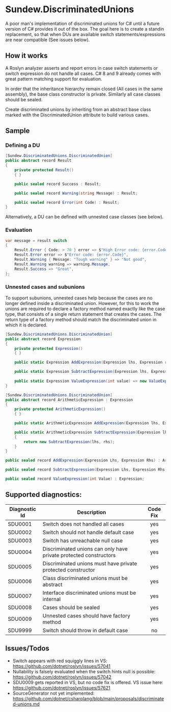 # Sundew.DiscriminatedUnions

A poor man's implementation of discriminated unions for C# until a future version of C# provides it out of the box. The goal here is to create a standin replacement, so that when DUs are available switch statements/expressions are near compatible (See issues below).

## How it works
A Roslyn analyzer asserts and report errors in case switch statements or switch expression do not handle all cases.
C# 8 and 9 already comes with great pattern matching support for evaluation.

In order that the inheritance hierarchy remain closed (All cases in the same assembly), the base class constructor is private. Similarly all case classes should be sealed.

Create discriminated unions by inheriting from an abstract base class marked with the DiscriminatedUnion attribute to build various cases.

## Sample
### Defining a DU
```csharp
[Sundew.DiscriminatedUnions.DiscriminatedUnion]
public abstract record Result
{
    private protected Result()
    { }

    public sealed record Success : Result;

    public sealed record Warning(string Message) : Result;

    public sealed record Error(int Code) : Result;
}
```
Alternatively, a DU can be defined with unnested case classes (see below).

### Evaluation
```csharp
var message = result switch
{
    Result.Error { Code: > 70 } error => $"High Error code: {error.Code}",
    Result.Error error => $"Error code: {error.Code}",
    Result.Warning { Message: "Tough warning" } => "Not good",
    Result.Warning warning => warning.Message,
    Result.Success => "Great",
};
```

### Unnested cases and subunions
To support subunions, unnested cases help because the cases are no longer defined inside a discriminated union. However, for this to work the unions are required to declare a factory method named exactly like the case type, that consists of a single return statement that creates the cases. The return type of a factory method should match the discriminated union in which it is declared. 
```csharp
[Sundew.DiscriminatedUnions.DiscriminatedUnion]
public abstract record Expression
{
    private protected Expression()
    { }

    public static Expression AddExpression(Expression lhs, Expression rhs) => new AddExpression(lhs, rhs);

    public static Expression SubtractExpression(Expression lhs, Expression rhs) => new SubtractExpression(lhs, rhs);
 
    public static Expression ValueExpression(int value) => new ValueExpression(value);
}

[Sundew.DiscriminatedUnions.DiscriminatedUnion]
public abstract record ArithmeticExpression : Expression
{
    private protected ArithmeticExpression()
    { }

    public static ArithmeticExpression AddExpression(Expression lhs, Expression rhs) => new AddExpression(lhs, rhs);

    public static ArithmeticExpression SubtractExpression(Expression lhs, Expression rhs)
    {
        return new SubtractExpression(lhs, rhs);
    }
}

public sealed record AddExpression(Expression Lhs, Expression Rhs) : ArithmeticExpression;

public sealed record SubtractExpression(Expression Lhs, Expression Rhs) : ArithmeticExpression;

public sealed record ValueExpression(int Value) : Expression;
```

## Supported diagnostics:
| Diagnostic Id | Description                                                       | Code Fix |
| ------------- | ----------------------------------------------------------------- | :------: |
| SDU0001       | Switch does not handled all cases                                 |   yes    |
| SDU0002       | Switch should not handle default case                             |   yes    |
| SDU0003       | Switch has unreachable null case                                  |   yes    |
| SDU0004       | Discriminated unions can only have private protected constructors |   yes    |
| SDU0005       | Discriminated unions must have private protected constructor      |   yes    |
| SDU0006       | Class discriminated unions must be abstract                       |   yes    |
| SDU0007       | Interface discriminated unions must be internal                   |   yes    |
| SDU0008       | Cases should be sealed                                            |   yes    |
| SDU0009       | Unnested cases should have factory method                         |   yes    |
| SDU9999       | Switch should throw in default case                               |    no    |

## Issues/Todos
* Switch appears with red squiggly lines in VS: https://github.com/dotnet/roslyn/issues/57041
* Nullability is falsely evaluated when the switch hints null is possible: https://github.com/dotnet/roslyn/issues/57042
* SDU0009 gets reported in VS, but no code fix is offered. VS issue here: https://github.com/dotnet/roslyn/issues/57621
* SourceGenerator not yet implemented: https://github.com/dotnet/csharplang/blob/main/proposals/discriminated-unions.md